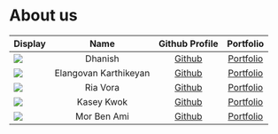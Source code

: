 # About us

| Display                                             |         Name          |                    Github Profile                    |                 Portfolio                 |
|-----------------------------------------------------|:---------------------:|:----------------------------------------------------:|:-----------------------------------------:|
| ![](https://via.placeholder.com/100.png?text=Photo) |        Dhanish        |       [Github](https://github.com/dhanish265)        |      [Portfolio](team/dhanish265.md)      |
| ![](https://via.placeholder.com/100.png?text=Photo) | Elangovan Karthikeyan |       [Github](https://github.com/karthikstar)       |     [Portfolio](team/karthikstar.md)      |
| ![](https://via.placeholder.com/100.png?text=Photo) |       Ria Vora        |         [Github](https://github.com/riavora)         |       [Portfolio](team/riavora.md)        |
| ![](https://via.placeholder.com/100.png?text=Photo) |      Kasey Kwok       |        [Github](https://github.com/kaseykwok)        |      [Portfolio](team/kaseykwok.md)       |
| ![](https://via.placeholder.com/100.png?text=Photo) |      Mor Ben Ami      |       [Github](https://github.com/morbenami1)        |      [Portfolio](team/morbenami1.md)      |


